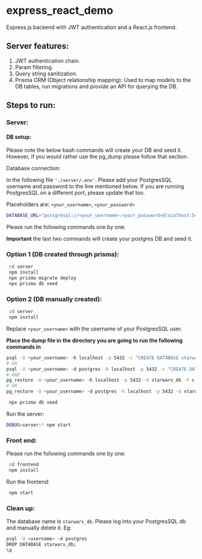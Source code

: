 # express_react_demo

Express.js backend with JWT authentication and a React.js frontend. 

## Server features: 

1. JWT authentication chain. 
2. Param filtering. 
3. Query string sanitization. 
4. Prisma ORM (Object relationship mapping): Used to map models to the DB tables, run migrations and provide an API for querying the DB.
 
## Steps to run: 
### Server: 

#### DB setup: 

Please note the below bash commands will create your DB and seed it. However, if you would rather use the pg_dump please follow that section. 

Database connection: 

In the following file `'./server/.env'`. Please add your PostgresSQL username and password to the line mentioned below. 
If you are running PostgresSQL on a different port, please update that too.

Placeholders are: `<your_username>`, `<your_password>`

```bash
DATABASE_URL="postgresql://<your_username>:<your_password>@localhost:5432/starwars_db?schema=public"
```

Please run the following commands one by one: 

**Important** the last two commands will create your postgres DB and seed it.

### Option 1 (DB created through prisma): 

```bash
 cd server
 npm install
 npx prisma migrate deploy
 npx prisma db seed
```

### Option 2 (DB manually created): 

```bash
 cd server
 npm install
```

Replace `<your_username>` with the username of your PostgresSQL user.

**Place the dump file in the directory you are going to run the following commands in**

```bash
psql -U <your_username> -h localhost -p 5432 -c "CREATE DATABASE starwars_db;"
# OR 
psql -U <your_username> -d postgres -h localhost -p 5432 -c "CREATE DATABASE starwars_db;"
# AND
pg_restore -U <your_username> -h localhost -p 5432 -d starwars_db -F c start_up.dump
# OR
pg_restore -U <your_username> -d postgres -h localhost -p 5432 -d starwars_db -F c start_up.dump
```

```bash
 npx prisma db seed
```

Run the server: 

```bash
DEBUG=server:* npm start 
```

### Front end:

Please run the following commands one by one: 

```bash
 cd frontend
 npm install
```

Run the frontend: 

```bash
 npm start
```

### Clean up: 

The database name is `starwars_db`. Please log into your PostgresSQL db and manually delete it. 
Eg: 

```bash
psql -U <username> -d postgres
DROP DATABASE starwars_db;
\q
```

